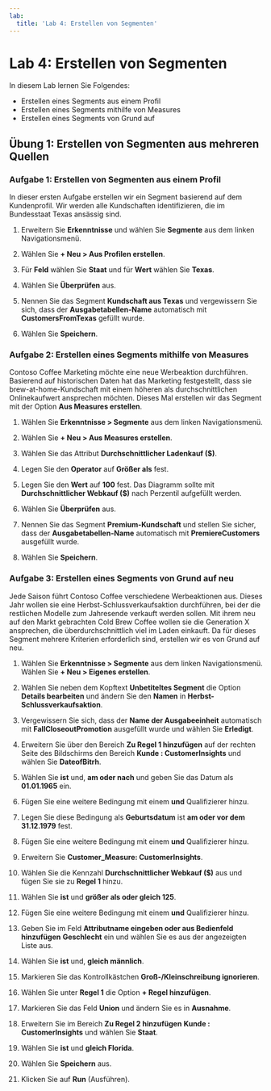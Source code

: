 ```yaml
---
lab:
  title: 'Lab 4: Erstellen von Segmenten'
---
```


# Lab 4: Erstellen von Segmenten

In diesem Lab lernen Sie Folgendes:
- Erstellen eines Segments aus einem Profil
- Erstellen eines Segments mithilfe von Measures
- Erstellen eines Segments von Grund auf

## Übung 1: Erstellen von Segmenten aus mehreren Quellen 
### Aufgabe 1: Erstellen von Segmenten aus einem Profil
In dieser ersten Aufgabe erstellen wir ein Segment basierend auf dem Kundenprofil. Wir werden alle Kundschaften identifizieren, die im Bundesstaat Texas ansässig sind. 

1. Erweitern Sie **Erkenntnisse** und wählen Sie **Segmente** aus dem linken Navigationsmenü.

1. Wählen Sie **+ Neu > Aus Profilen erstellen**.

1. Für **Feld** wählen Sie **Staat** und für **Wert** wählen Sie **Texas**.

1. Wählen Sie **Überprüfen** aus.

1. Nennen Sie das Segment **Kundschaft aus Texas** und vergewissern Sie sich, dass der **Ausgabetabellen-Name** automatisch mit **CustomersFromTexas** gefüllt wurde.

1. Wählen Sie **Speichern**.

### Aufgabe 2: Erstellen eines Segments mithilfe von Measures 
Contoso Coffee Marketing möchte eine neue Werbeaktion durchführen. Basierend auf historischen Daten hat das Marketing festgestellt, dass sie brew-at-home-Kundschaft mit einem höheren als durchschnittlichen Onlinekaufwert ansprechen möchten. Dieses Mal erstellen wir das Segment mit der Option **Aus Measures erstellen**. 

1. Wählen Sie **Erkenntnisse > Segmente** aus dem linken Navigationsmenü.

1. Wählen Sie **+ Neu > Aus Measures erstellen**.

1. Wählen Sie das Attribut **Durchschnittlicher Ladenkauf ($)**.

1. Legen Sie den **Operator** auf **Größer als** fest.

1. Legen Sie den **Wert** auf **100** fest. Das Diagramm sollte mit **Durchschnittlicher Webkauf ($)** nach Perzentil aufgefüllt werden.

1. Wählen Sie **Überprüfen** aus.

1. Nennen Sie das Segment **Premium-Kundschaft** und stellen Sie sicher, dass der **Ausgabetabellen-Name** automatisch mit **PremiereCustomers** ausgefüllt wurde.

1. Wählen Sie **Speichern**.

### Aufgabe 3: Erstellen eines Segments von Grund auf neu
Jede Saison führt Contoso Coffee verschiedene Werbeaktionen aus. Dieses Jahr wollen sie eine Herbst-Schlussverkaufsaktion durchführen, bei der die restlichen Modelle zum Jahresende verkauft werden sollen. Mit ihrem neu auf den Markt gebrachten Cold Brew Coffee wollen sie die Generation X ansprechen, die überdurchschnittlich viel im Laden einkauft. Da für dieses Segment mehrere Kriterien erforderlich sind, erstellen wir es von Grund auf neu.

1. Wählen Sie **Erkenntnisse > Segmente** aus dem linken Navigationsmenü. Wählen Sie **+ Neu > Eigenes erstellen**.

1. Wählen Sie neben dem Kopftext **Unbetiteltes Segment** die Option **Details bearbeiten** und ändern Sie den **Namen** in **Herbst-Schlussverkaufsaktion**.

1. Vergewissern Sie sich, dass der **Name der Ausgabeeinheit** automatisch mit **FallCloseoutPromotion** ausgefüllt wurde und wählen Sie **Erledigt**.

1. Erweitern Sie über den Bereich **Zu Regel 1 hinzufügen** auf der rechten Seite des Bildschirms den Bereich **Kunde : CustomerInsights** und wählen Sie **DateofBitrh**. 

1. Wählen Sie **ist** und, **am oder nach** und geben Sie das Datum als **01.01.1965** ein.

1. Fügen Sie eine weitere Bedingung mit einem **und** Qualifizierer hinzu.

1. Legen Sie diese Bedingung als **Geburtsdatum** ist **am oder vor dem 31.12.1979** fest.

1. Fügen Sie eine weitere Bedingung mit einem **und** Qualifizierer hinzu. 

1. Erweitern Sie **Customer_Measure: CustomerInsights**.

1. Wählen Sie die Kennzahl **Durchschnittlicher Webkauf ($)** aus und fügen Sie sie zu **Regel 1** hinzu. 

1. Wählen Sie **ist** und **größer als oder gleich 125**.

1. Fügen Sie eine weitere Bedingung mit einem **und** Qualifizierer hinzu. 

1. Geben Sie im Feld **Attributname eingeben oder aus Bedienfeld hinzufügen** **Geschlecht** ein und wählen Sie es aus der angezeigten Liste aus. 

1. Wählen Sie **ist** und, **gleich männlich**.

1. Markieren Sie das Kontrollkästchen **Groß-/Kleinschreibung ignorieren**.

1. Wählen Sie unter **Regel 1** die Option **+ Regel hinzufügen**. 

1. Markieren Sie das Feld **Union** und ändern Sie es in **Ausnahme**.

1. Erweitern Sie im Bereich **Zu Regel 2 hinzufügen** **Kunde : CustomerInsights** und wählen Sie **Staat**. 

1. Wählen Sie **ist** und **gleich Florida**.

1. Wählen Sie **Speichern** aus.

1. Klicken Sie auf **Run** (Ausführen).
